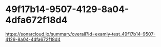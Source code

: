 # 49f17b14-9507-4129-8a04-4dfa672f18d4
https://sonarcloud.io/summary/overall?id=examly-test_49f17b14-9507-4129-8a04-4dfa672f18d4
